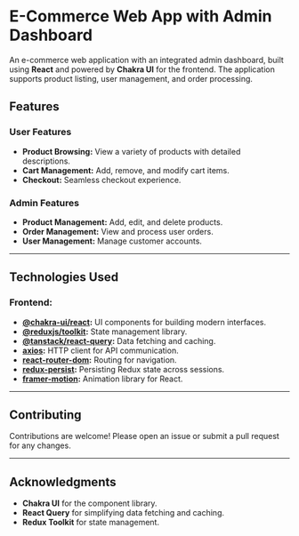 # E-Commerce Web App with Admin Dashboard

An e-commerce web application with an integrated admin dashboard, built using **React** and powered by **Chakra UI** for the frontend. The application supports product listing, user management, and order processing.

## Features

### User Features
- **Product Browsing:** View a variety of products with detailed descriptions.
- **Cart Management:** Add, remove, and modify cart items.
- **Checkout:** Seamless checkout experience.

### Admin Features
- **Product Management:** Add, edit, and delete products.
- **Order Management:** View and process user orders.
- **User Management:** Manage customer accounts.

---

## Technologies Used

### Frontend:
- **[@chakra-ui/react](https://chakra-ui.com/):** UI components for building modern interfaces.
- **[@reduxjs/toolkit](https://redux-toolkit.js.org/):** State management library.
- **[@tanstack/react-query](https://tanstack.com/query/v5):** Data fetching and caching.
- **[axios](https://axios-http.com/):** HTTP client for API communication.
- **[react-router-dom](https://reactrouter.com/):** Routing for navigation.
- **[redux-persist](https://github.com/rt2zz/redux-persist):** Persisting Redux state across sessions.
- **[framer-motion](https://www.framer.com/motion/):** Animation library for React.

---

## Contributing
Contributions are welcome! Please open an issue or submit a pull request for any changes.

---

## Acknowledgments
- **Chakra UI** for the component library.
- **React Query** for simplifying data fetching and caching.
- **Redux Toolkit** for state management.

